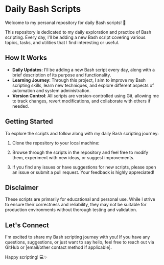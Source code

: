 # Daily Bash Scripts

Welcome to my personal repository for daily Bash scripts! 🚀

This repository is dedicated to my daily exploration and practice of Bash scripting. Every day, I'll be adding a new Bash script covering various topics, tasks, and utilities that I find interesting or useful.

## How It Works

- **Daily Updates**: I'll be adding a new Bash script every day, along with a brief description of its purpose and functionality.
- **Learning Journey**: Through this project, I aim to improve my Bash scripting skills, learn new techniques, and explore different aspects of automation and system administration.
- **Version Control**: All scripts are version-controlled using Git, allowing me to track changes, revert modifications, and collaborate with others if needed.

## Getting Started

To explore the scripts and follow along with my daily Bash scripting journey:

1. Clone the repository to your local machine:
 
[](https://github.com/allengb208/Bash-Scripts.git)

2. Browse through the scripts in the repository and feel free to modify them, experiment with new ideas, or suggest improvements.

3. If you find any issues or have suggestions for new scripts, please open an issue or submit a pull request. Your feedback is highly appreciated!

## Disclaimer

These scripts are primarily for educational and personal use. While I strive to ensure their correctness and reliability, they may not be suitable for production environments without thorough testing and validation.

## Let's Connect

I'm excited to share my Bash scripting journey with you! If you have any questions, suggestions, or just want to say hello, feel free to reach out via GitHub or [email/other contact method if applicable].

Happy scripting! 💻✨

